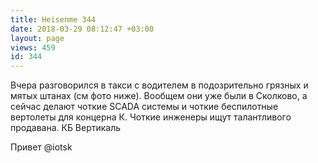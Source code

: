 ```yaml
---
title: Heisenme 344
date: 2018-03-29 08:12:47 +03:00
layout: page
views: 459
id: 344
---
```


Вчера разговорился в такси с водителем в подозрительно грязных и мятых штанах (см фото ниже). Вообщем они уже были в Сколково, а сейчас делают чоткие SCADA системы и чоткие беспилотные вертолеты для концерна К. Чоткие инженеры ищут талантливого продавана. КБ Вертикаль

Привет @iotsk



